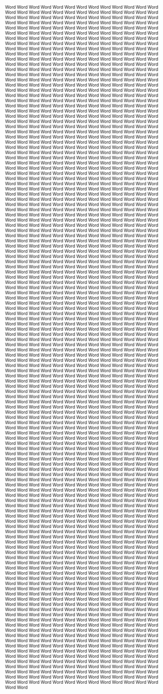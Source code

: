 Word Word Word Word Word Word Word Word Word Word Word Word Word Word Word Word Word Word Word Word Word Word Word Word Word Word Word Word Word Word Word Word Word Word Word Word Word Word Word Word Word Word Word Word Word Word Word Word Word Word Word Word Word Word Word
Word Word Word Word Word Word Word Word Word Word Word Word Word Word Word Word Word Word Word Word Word Word Word Word Word Word Word Word Word Word Word Word Word Word Word Word Word Word Word Word Word Word Word Word Word Word Word Word Word Word Word Word Word Word Word
Word Word Word Word Word Word Word Word Word Word Word Word Word Word Word Word Word Word Word Word Word Word Word Word Word Word Word Word Word Word Word Word Word Word Word Word Word Word Word Word Word Word Word Word Word Word Word Word Word Word Word Word Word Word Word
Word Word Word Word Word Word Word Word Word Word Word Word Word Word Word Word Word Word Word Word Word Word Word Word Word Word Word Word Word Word Word Word Word Word Word Word Word Word Word Word Word Word Word Word Word Word Word Word Word Word Word Word Word Word Word
Word Word Word Word Word Word Word Word Word Word Word Word Word Word Word Word Word Word Word Word Word Word Word Word Word Word Word Word Word Word Word Word Word Word Word Word Word Word Word Word Word Word Word Word Word Word Word Word Word Word Word Word Word Word Word
Word Word Word Word Word Word Word Word Word Word Word Word Word Word Word Word Word Word Word Word Word Word Word Word Word Word Word Word Word Word Word Word Word Word Word Word Word Word Word Word Word Word Word Word Word Word Word Word Word Word Word Word Word Word Word
Word Word Word Word Word Word Word Word Word Word Word Word Word Word Word Word Word Word Word Word Word Word Word Word Word Word Word Word Word Word Word Word Word Word Word Word Word Word Word Word Word Word Word Word Word Word Word Word Word Word Word Word Word Word Word
Word Word Word Word Word Word Word Word Word Word Word Word Word Word Word Word Word Word Word Word Word Word Word Word Word Word Word Word Word Word Word Word Word Word Word Word Word Word Word Word Word Word Word Word Word Word Word Word Word Word Word Word Word Word Word
Word Word Word Word Word Word Word Word Word Word Word Word Word Word Word Word Word Word Word Word Word Word Word Word Word Word Word Word Word Word Word Word Word Word Word Word Word Word Word Word Word Word Word Word Word Word Word Word Word Word Word Word Word Word Word
Word Word Word Word Word Word Word Word Word Word Word Word Word Word Word Word Word Word Word Word Word Word Word Word Word Word Word Word Word Word Word Word Word Word Word Word Word Word Word Word Word Word Word Word Word Word Word Word Word Word Word Word Word Word Word
Word Word Word Word Word Word Word Word Word Word Word Word Word Word Word Word Word Word Word Word Word Word Word Word Word Word Word Word Word Word Word Word Word Word Word Word Word Word Word Word Word Word Word Word Word Word Word Word Word Word Word Word Word Word Word
Word Word Word Word Word Word Word Word Word Word Word Word Word Word Word Word Word Word Word Word Word Word Word Word Word Word Word Word Word Word Word Word Word Word Word Word Word Word Word Word Word Word Word Word Word Word Word Word Word Word Word Word Word Word Word
Word Word Word Word Word Word Word Word Word Word Word Word Word Word Word Word Word Word Word Word Word Word Word Word Word Word Word Word Word Word Word Word Word Word Word Word Word Word Word Word Word Word Word Word Word Word Word Word Word Word Word Word Word Word Word
Word Word Word Word Word Word Word Word Word Word Word Word Word Word Word Word Word Word Word Word Word Word Word Word Word Word Word Word Word Word Word Word Word Word Word Word Word Word Word Word Word Word Word Word Word Word Word Word Word Word Word Word Word Word Word
Word Word Word Word Word Word Word Word Word Word Word Word Word Word Word Word Word Word Word Word Word Word Word Word Word Word Word Word Word Word Word Word Word Word Word Word Word Word Word Word Word Word Word Word Word Word Word Word Word Word Word Word Word Word Word
Word Word Word Word Word Word Word Word Word Word Word Word Word Word Word Word Word Word Word Word Word Word Word Word Word Word Word Word Word Word Word Word Word Word Word Word Word Word Word Word Word Word Word Word Word Word Word Word Word Word Word Word Word Word Word
Word Word Word Word Word Word Word Word Word Word Word Word Word Word Word Word Word Word Word Word Word Word Word Word Word Word Word Word Word Word Word Word Word Word Word Word Word Word Word Word Word Word Word Word Word Word Word Word Word Word Word Word Word Word Word
Word Word Word Word Word Word Word Word Word Word Word Word Word Word Word Word Word Word Word Word Word Word Word Word Word Word Word Word Word Word Word Word Word Word Word Word Word Word Word Word Word Word Word Word Word Word Word Word Word Word Word Word Word Word Word
Word Word Word Word Word Word Word Word Word Word Word Word Word Word Word Word Word Word Word Word Word Word Word Word Word Word Word Word Word Word Word Word Word Word Word Word Word Word Word Word Word Word Word Word Word Word Word Word Word Word Word Word Word Word Word
Word Word Word Word Word Word Word Word Word Word Word Word Word Word Word Word Word Word Word Word Word Word Word Word Word Word Word Word Word Word Word Word Word Word Word Word Word Word Word Word Word Word Word Word Word Word Word Word Word Word Word Word Word Word Word
Word Word Word Word Word Word Word Word Word Word Word Word Word Word Word Word Word Word Word Word Word Word Word Word Word Word Word Word Word Word Word Word Word Word Word Word Word Word Word Word Word Word Word Word Word Word Word Word Word Word Word Word Word Word Word
Word Word Word Word Word Word Word Word Word Word Word Word Word Word Word Word Word Word Word Word Word Word Word Word Word Word Word Word Word Word Word Word Word Word Word Word Word Word Word Word Word Word Word Word Word Word Word Word Word Word Word Word Word Word Word
Word Word Word Word Word Word Word Word Word Word Word Word Word Word Word Word Word Word Word Word Word Word Word Word Word Word Word Word Word Word Word Word Word Word Word Word Word Word Word Word Word Word Word Word Word Word Word Word Word Word Word Word Word Word Word
Word Word Word Word Word Word Word Word Word Word Word Word Word Word Word Word Word Word Word Word Word Word Word Word Word Word Word Word Word Word Word Word Word Word Word Word Word Word Word Word Word Word Word Word Word Word Word Word Word Word Word Word Word Word Word
Word Word Word Word Word Word Word Word Word Word Word Word Word Word Word Word Word Word Word Word Word Word Word Word Word Word Word Word Word Word Word Word Word Word Word Word Word Word Word Word Word Word Word Word Word Word Word Word Word Word Word Word Word Word Word
Word Word Word Word Word Word Word Word Word Word Word Word Word Word Word Word Word Word Word Word Word Word Word Word Word Word Word Word Word Word Word Word Word Word Word Word Word Word Word Word Word Word Word Word Word Word Word Word Word Word Word Word Word Word Word
Word Word Word Word Word Word Word Word Word Word Word Word Word Word Word Word Word Word Word Word Word Word Word Word Word Word Word Word Word Word Word Word Word Word Word Word Word Word Word Word Word Word Word Word Word Word Word Word Word Word Word Word Word Word Word
Word Word Word Word Word Word Word Word Word Word Word Word Word Word Word Word Word Word Word Word Word Word Word Word Word Word Word Word Word Word Word Word Word Word Word Word Word Word Word Word Word Word Word Word Word Word Word Word Word Word Word Word Word Word Word
Word Word Word Word Word Word Word Word Word Word Word Word Word Word Word Word Word Word Word Word Word Word Word Word Word Word Word Word Word Word Word Word Word Word Word Word Word Word Word Word Word Word Word Word Word Word Word Word Word Word Word Word Word Word Word
Word Word Word Word Word Word Word Word Word Word Word Word Word Word Word Word Word Word Word Word Word Word Word Word Word Word Word Word Word Word Word Word Word Word Word Word Word Word Word Word Word Word Word Word Word Word Word Word Word Word Word Word Word Word Word
Word Word Word Word Word Word Word Word Word Word Word Word Word Word Word Word Word Word Word Word Word Word Word Word Word Word Word Word Word Word Word Word Word Word Word Word Word Word Word Word Word Word Word Word Word Word Word Word Word Word Word Word Word Word Word
